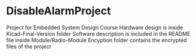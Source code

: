 # DisableAlarmProject
Project for Embedded System Design Course
Hardware design is inside Kicad-Final-Version folder
Software description is included in the README file inside Module/Radio-Module
Encyption folder contains the encrypted files of the project
